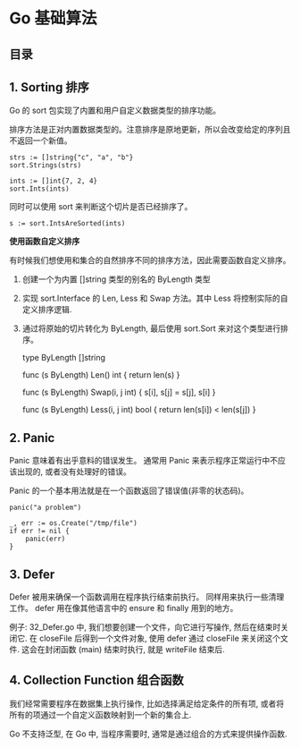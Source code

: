 # Go 基础算法

## 目录

## 1. Sorting 排序
Go 的 sort 包实现了内置和用户自定义数据类型的排序功能。 

排序方法是正对内置数据类型的。注意排序是原地更新，所以会改变给定的序列且不返回一个新值。

    strs := []string{"c", "a", "b"}
	sort.Strings(strs)

    ints := []int{7, 2, 4}
	sort.Ints(ints)

同时可以使用 sort 来判断这个切片是否已经排序了。

    s := sort.IntsAreSorted(ints)

**使用函数自定义排序**

有时候我们想使用和集合的自然排序不同的排序方法，因此需要函数自定义排序。
1. 创建一个为内置 []string 类型的别名的 ByLength 类型
2. 实现 sort.Interface 的 Len, Less 和 Swap 方法。其中 Less 将控制实际的自定义排序逻辑. 
3. 通过将原始的切片转化为 ByLength, 最后使用 sort.Sort 来对这个类型进行排序。

    type ByLength []string

    func (s ByLength) Len() int {
        return len(s)
    }

    func (s ByLength) Swap(i, j int) {
        s[i], s[j] = s[j], s[i]
    }

    func (s ByLength) Less(i, j int) bool {
        return len(s[i]) < len(s[j])
    }

## 2. Panic
Panic 意味着有出乎意料的错误发生。 
通常用 Panic 来表示程序正常运行中不应该出现的, 或者没有处理好的错误。

Panic 的一个基本用法就是在一个函数返回了错误值(非零的状态码)。

    panic("a problem")

	_, err := os.Create("/tmp/file")
	if err != nil {
		panic(err)
	}

## 3. Defer
Defer 被用来确保一个函数调用在程序执行结束前执行。 
同样用来执行一些清理工作。 defer 用在像其他语言中的 ensure 和 finally 用到的地方。

例子: 32_Defer.go 中, 我们想要创建一个文件，向它进行写操作, 然后在结束时关闭它. 
在 closeFile 后得到一个文件对象, 使用 defer 通过 closeFile 来关闭这个文件. 这会在封闭函数 (main) 结束时执行, 就是 writeFile 结束后.

## 4. Collection Function 组合函数
我们经常需要程序在数据集上执行操作, 比如选择满足给定条件的所有项, 或者将所有的项通过一个自定义函数映射到一个新的集合上.

Go 不支持泛型, 在 Go 中, 当程序需要时, 通常是通过组合的方式来提供操作函数. 
